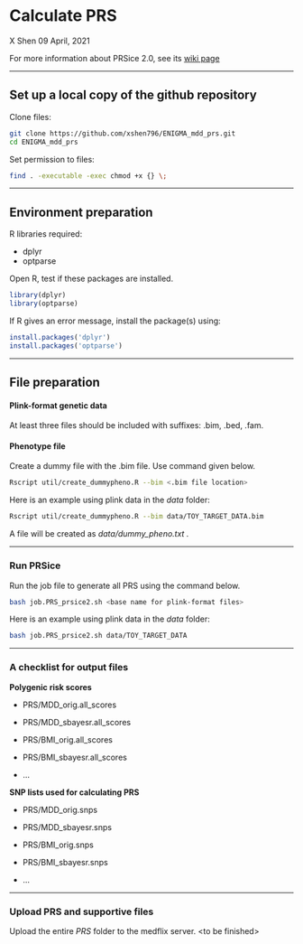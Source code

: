 Calculate PRS
================
X Shen
09 April, 2021

For more information about PRSice 2.0, see its [wiki
page](http://prsice.info/)

-----

## Set up a local copy of the github repository

Clone files:

``` bash
git clone https://github.com/xshen796/ENIGMA_mdd_prs.git
cd ENIGMA_mdd_prs
```

Set permission to files:

``` bash
find . -executable -exec chmod +x {} \;
```

-----

## Environment preparation

R libraries required:

  - dplyr
  - optparse

Open R, test if these packages are installed.

``` r
library(dplyr)
library(optparse)
```

If R gives an error message, install the package(s) using:

``` r
install.packages('dplyr')
install.packages('optparse')
```

-----

## File preparation

#### Plink-format genetic data

At least three files should be included with suffixes: .bim, .bed, .fam.

#### Phenotype file

Create a dummy file with the .bim file. Use command given below.

``` bash
Rscript util/create_dummypheno.R --bim <.bim file location>
```

Here is an example using plink data in the *data* folder:

``` bash
Rscript util/create_dummypheno.R --bim data/TOY_TARGET_DATA.bim
```

A file will be created as *data/dummy\_pheno.txt .*

-----

### Run PRSice

Run the job file to generate all PRS using the command below.

``` bash
bash job.PRS_prsice2.sh <base name for plink-format files>
```

Here is an example using plink data in the *data* folder:

``` bash
bash job.PRS_prsice2.sh data/TOY_TARGET_DATA
```

-----

### A checklist for output files

**Polygenic risk scores**

  - PRS/MDD\_orig.all\_scores

  - PRS/MDD\_sbayesr.all\_scores

  - PRS/BMI\_orig.all\_scores

  - PRS/BMI\_sbayesr.all\_scores

  - …

**SNP lists used for calculating PRS**

  - PRS/MDD\_orig.snps

  - PRS/MDD\_sbayesr.snps

  - PRS/BMI\_orig.snps

  - PRS/BMI\_sbayesr.snps

  - …

-----

### Upload PRS and supportive files

Upload the entire *PRS* folder to the medflix server. \<to be finished\>
